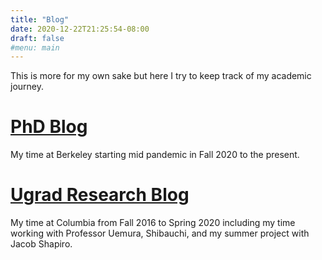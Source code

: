 ```yaml
---
title: "Blog"
date: 2020-12-22T21:25:54-08:00
draft: false
#menu: main
---
```

This is more for my own sake but here I try to keep track of my academic journey.
# [PhD Blog](/blog/phdblog/)
My time at Berkeley starting mid pandemic in Fall 2020 to the present.
# [Ugrad Research Blog](/blog/ugradblog/)
My time at Columbia from Fall 2016 to Spring 2020 including my time working with Professor Uemura, Shibauchi, and my summer project with Jacob Shapiro.


